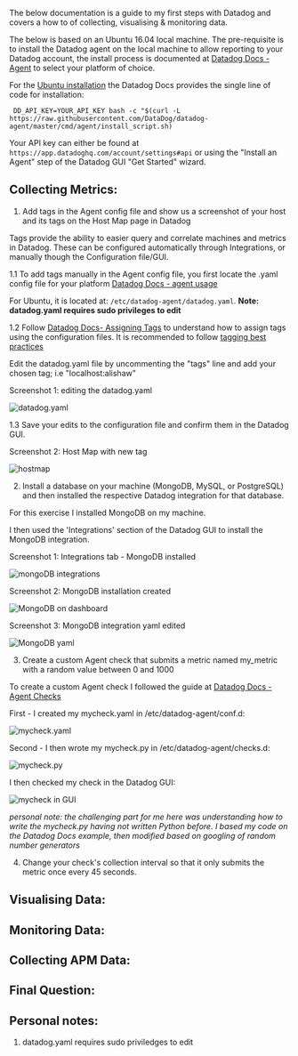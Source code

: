 The below documentation is a guide to my first steps with Datadog and covers a how to of collecting, visualising & monitoring data.

The below is based on an Ubuntu 16.04 local machine.
The pre-requisite is to install the Datadog agent on the local machine to allow reporting to your Datadog account, the install process is documented at [Datadog Docs - Agent](https://docs.datadoghq.com/agent/) to select your platform of choice. 

For the [Ubuntu installation](https://docs.datadoghq.com/agent/basic_agent_usage/ubuntu/) the Datadog Docs provides the single line of code for installation:

` DD_API_KEY=YOUR_API_KEY bash -c "$(curl -L https://raw.githubusercontent.com/DataDog/datadog-agent/master/cmd/agent/install_script.sh)`

Your API key can either be found at `https://app.datadoghq.com/account/settings#api` or using the "Install an Agent" step of the Datadog GUI "Get Started" wizard.

## Collecting Metrics:
1. Add tags in the Agent config file and show us a screenshot of your host and its tags on the Host Map page in Datadog

Tags provide the ability to easier query and correlate machines and metrics in Datadog. These can be configured automatically through Integrations, or manually though the Configuration file/GUI.

1.1 To add tags manually in the Agent config file, you first locate the .yaml config file for your platform [Datadog Docs - agent usage](https://docs.datadoghq.com/agent/basic_agent_usage/)

For Ubuntu, it is located at: `/etc/datadog-agent/datadog.yaml`. 
**Note: datadog.yaml requires sudo privileges to edit**

1.2 Follow [Datadog Docs- Assigning Tags](https://docs.datadoghq.com/getting_started/tagging/assigning_tags) to understand how to assign tags using the configuration files. It is recommended to follow [tagging best practices](https://docs.datadoghq.com/getting_started/tagging/#tags-best-practices)

Edit the datadog.yaml file by uncommenting the "tags" line and add your chosen tag; i.e "localhost:alishaw"

Screenshot 1: editing the datadog.yaml

![datadog.yaml](https://github.com/ali-shaw/hiring-engineers/blob/ali-shaw-se/images/assiging-tag-datadogyaml.png)

1.3 Save your edits to the configuration file and confirm them in the Datadog GUI.

Screenshot 2: Host Map with new tag

![hostmap](https://github.com/ali-shaw/hiring-engineers/blob/ali-shaw-se/images/assigning-tag-HostMap.png)

2. Install a database on your machine (MongoDB, MySQL, or PostgreSQL) and then installed the respective Datadog integration for that database.

For this exercise I installed MongoDB on my machine.

I then used the 'Integrations' section of the Datadog GUI to install the MongoDB integration.

Screenshot 1: Integrations tab - MongoDB installed

![mongoDB integrations](https://github.com/ali-shaw/hiring-engineers/blob/ali-shaw-se/images/Integrations_tab_MongoDB.png)

Screenshot 2: MongoDB installation created

![MongoDB on dashboard](https://github.com/ali-shaw/hiring-engineers/blob/ali-shaw-se/images/MongoDB_installed.png)

Screenshot 3: MongoDB integration yaml edited

![MongoDB yaml](https://github.com/ali-shaw/hiring-engineers/blob/ali-shaw-se/images/MongoYAML.png)

3. Create a custom Agent check that submits a metric named my_metric with a random value between 0 and 1000

To create a custom Agent check I followed the guide at [Datadog Docs - Agent Checks](https://docs.datadoghq.com/developers/agent_checks/)

First - I created my mycheck.yaml in /etc/datadog-agent/conf.d:

![mycheck.yaml](https://github.com/ali-shaw/hiring-engineers/blob/ali-shaw-se/images/mycheck_yaml.png)

Second - I then wrote my mycheck.py in /etc/datadog-agent/checks.d:

![mycheck.py](https://github.com/ali-shaw/hiring-engineers/blob/ali-shaw-se/images/mycheck_py.png)

I then checked my check in the Datadog GUI:

![mycheck in GUI](https://github.com/ali-shaw/hiring-engineers/blob/ali-shaw-se/images/mycheck_in_gui.png)

*personal note: the challenging part for me here was understanding how to write the mycheck.py having not written Python before. I based my code on the Datadog Docs example, then modified based on googling of random number generators*

4. Change your check's collection interval so that it only submits the metric once every 45 seconds.



## Visualising Data:

## Monitoring Data:

## Collecting APM Data:

## Final Question:

## Personal notes:
1. datadog.yaml requires sudo priviledges to edit


